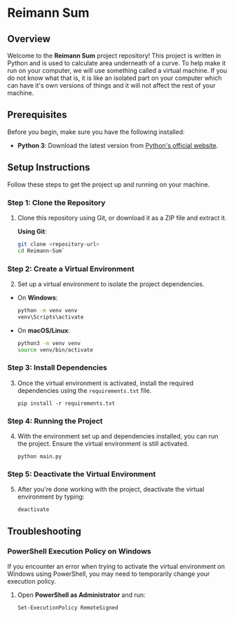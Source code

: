 
# Reimann Sum

## Overview

Welcome to the **Reimann Sum** project repository! This project is written in Python and is used to calculate area underneath of a curve. To help make it run on your computer, we will use something called a virtual machine. If you do not know what that is, it is like an isolated part on your computer which can have it's own versions of things and it will not affect the rest of your machine.

## Prerequisites

Before you begin, make sure you have the following installed:

- **Python 3**: Download the latest version from [Python's official website](https://www.python.org/downloads/).

## Setup Instructions

Follow these steps to get the project up and running on your machine.

### Step 1: Clone the Repository

1. Clone this repository using Git, or download it as a ZIP file and extract it.
   
   **Using Git**:
   ```bash
   git clone <repository-url>
   cd Reimann-Sum` 

### Step 2: Create a Virtual Environment

2.  Set up a virtual environment to isolate the project dependencies.
    
   - On **Windows**:
       ```bash
       python -m venv venv 
       venv\Scripts\activate
   - On **macOS/Linux**: 
        ```bash
        python3 -m venv venv
        source venv/bin/activate
### Step 3: Install Dependencies

3.  Once the virtual environment is activated, install the required dependencies using the `requirements.txt` file.
    
    `pip install -r requirements.txt` 
    

### Step 4: Running the Project

4.  With the environment set up and dependencies installed, you can run the project. Ensure the virtual environment is still activated.
   
    `python main.py` 
    

### Step 5: Deactivate the Virtual Environment

5.  After you're done working with the project, deactivate the virtual environment by typing: 
    
    `deactivate`
    
## Troubleshooting

### PowerShell Execution Policy on Windows

If you encounter an error when trying to activate the virtual environment on Windows using PowerShell, you may need to temporarily change your execution policy.

1.  Open **PowerShell as Administrator** and run:
    
    `Set-ExecutionPolicy RemoteSigned` 
